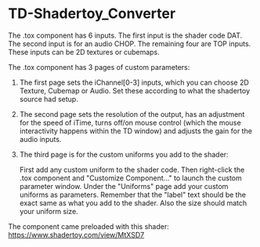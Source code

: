 # TD-Shadertoy_Converter

The .tox component has 6 inputs. The first input is the shader code DAT. The second input is for an audio CHOP. The remaining four are TOP inputs. These inputs can be 2D textures or cubemaps. 

The .tox component has 3 pages of custom parameters:
1. The first page sets the iChannel[0-3] inputs, which you can choose 2D Texture, Cubemap or Audio. Set these according to what the shadertoy source had setup. 
2. The second page sets the resolution of the output, has an adjustment for the speed of iTime, turns off/on mouse control (which the mouse interactivity happens within the TD window) and adjusts the gain for the audio inputs.
3. The third page is for the custom uniforms you add to the shader:

   First add any custom uniform to the shader code. Then right-click the .tox component and "Customize Component..." to launch the custom parameter window. Under the "Uniforms" page add your custom uniforms as parameters. Remember that the "label" text should be the exact same as what you add to the shader. Also the size should match your uniform size.

The component came preloaded with this shader: https://www.shadertoy.com/view/MtXSD7
